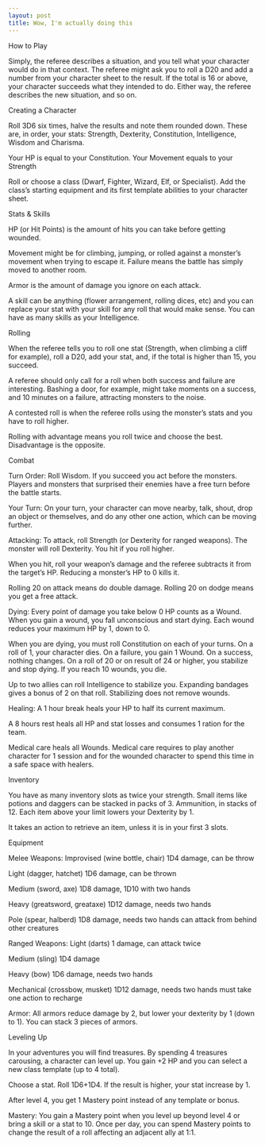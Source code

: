 ```yaml
---
layout: post
title: Wow, I'm actually doing this
---
```


How to Play

Simply, the referee describes a situation, and you tell what your character would do in that context. The referee might ask you to roll a D20 and add a number from your character sheet to the result. If the total is 16 or above, your character succeeds what they intended to do. Either way, the referee describes the new situation, and so on.

Creating a Character

Roll 3D6 six times, halve the results and note them rounded down. These are, in order, your stats: Strength, Dexterity, Constitution, Intelligence, Wisdom and Charisma.

Your HP is equal to your Constitution.
Your Movement equals to your Strength

Roll or choose a class (Dwarf, Fighter, Wizard, Elf, or Specialist). Add the class’s starting equipment and its first template abilities to your character sheet.

Stats & Skills

HP (or Hit Points) is the amount of hits you can take before getting wounded.

Movement might be for climbing, jumping, or rolled against a monster’s movement when trying to escape it. Failure means the battle has simply moved to another room.

Armor is the amount of damage you ignore on each attack.

A skill can be anything (flower arrangement, rolling dices, etc) and you can replace your stat with your skill for any roll that would make sense. You can have as many skills as your Intelligence.

Rolling

When the referee tells you to roll one stat (Strength, when climbing a cliff for example), roll a D20, add your stat, and, if the total is higher than 15, you succeed. 

A referee should only call for a roll when both success and failure are interesting. Bashing a door, for example, might take moments on a success, and 10 minutes on a failure, attracting monsters to the noise.

A contested roll is when the referee rolls using the monster’s stats and you have to roll higher.

Rolling with advantage means you roll twice and choose the best. Disadvantage is the opposite.

Combat

Turn Order: Roll Wisdom. If you succeed you act before the monsters. Players and monsters that surprised their enemies have a free turn before the battle starts.

Your Turn: On your turn, your character can move nearby, talk, shout, drop an object or themselves, and do any other one action, which can be moving further.

Attacking: To attack, roll Strength (or Dexterity for ranged weapons). The monster will roll Dexterity. You hit if you roll higher. 

When you hit, roll your weapon’s damage and the referee subtracts it from the target’s HP. Reducing a monster’s HP to 0 kills it. 

Rolling 20 on attack means do double damage. Rolling 20 on dodge means you get a free attack.

Dying: Every point of damage you take below 0 HP counts as a Wound. When you gain a wound, you fall unconscious and start dying. Each wound reduces your maximum HP by 1, down to 0.

When you are dying, you must roll Constitution on each of your turns. On a roll of 1, your character dies. On a failure, you gain 1 Wound. On a success, nothing changes. On a roll of 20 or on result of 24 or higher, you stabilize and stop dying. If you reach 10 wounds, you die.

Up to two allies can roll Intelligence to stabilize you. Expanding bandages gives a bonus of 2 on that roll. Stabilizing does not remove wounds.

Healing: A 1 hour break heals your HP to half its current maximum.

A 8 hours rest heals all HP and stat losses and consumes 1 ration for the team.

Medical care heals all Wounds. Medical care requires to play another character for 1 session and for the wounded character to spend this time in a safe space with healers. 

Inventory

You have as many inventory slots as twice your strength. Small items like potions and daggers can be stacked in packs of 3. Ammunition, in stacks of 12. Each item above your limit lowers your Dexterity by 1.

It takes an action to retrieve an item, unless it is in your first 3 slots.

Equipment

Melee Weapons:
Improvised (wine bottle, chair)
1D4 damage, can be throw

Light (dagger, hatchet)
1D6 damage, can be thrown

Medium (sword, axe)
1D8 damage, 1D10 with two hands

Heavy (greatsword, greataxe)
1D12 damage, needs two hands

Pole (spear, halberd)
1D8 damage, needs two hands
can attack from behind other creatures

Ranged Weapons:
Light (darts)
1 damage, can attack twice

Medium (sling)
1D4 damage

Heavy (bow)
1D6 damage, needs two hands

Mechanical (crossbow, musket)
1D12 damage, needs two hands
must take one action to recharge

Armor: All armors reduce damage by 2, but lower your dexterity by 1 (down to 1). You can stack 3 pieces of armors. 

Leveling Up

In your adventures you will find treasures. By spending 4 treasures carousing, a character can level up. You gain +2 HP and you can select a new class template (up to 4 total). 

Choose a stat. Roll 1D6+1D4. If the result is higher, your stat increase by 1.

After level 4, you get 1 Mastery point instead of any template or bonus.

Mastery: You gain a Mastery point when you level up beyond level 4 or bring a skill or a stat to 10. Once per day, you can spend Mastery points to change the result of a roll affecting an adjacent ally at 1:1.

